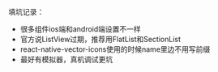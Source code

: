 填坑记录：
* 很多组件ios端和android端设置不一样
* 官方说ListView过期，推荐用FlatList和SectionList
* react-native-vector-icons使用的时候name里边不用写前缀
* 最好有模拟器，真机调试更坑